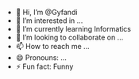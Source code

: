 - 👋 Hi, I’m @Gyfandi
- 👀 I’m interested in ...
- 🌱 I’m currently learning Informatics
- 💞️ I’m looking to collaborate on ...
- 📫 How to reach me ...
- 😄 Pronouns: ...
- ⚡ Fun fact: Funny

<!---
ExG9/ExG9 is a ✨ special ✨ repository because its `README.md` (this file) appears on your GitHub profile.
You can click the Preview link to take a look at your changes.
--->
